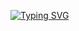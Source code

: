 [![Typing SVG](https://readme-typing-svg.herokuapp.com?font=Python&size=24&pause=1000&color=F7F7F7&width=435&lines=Core+Enterprise+Developer)](https://git.io/typing-svg)
